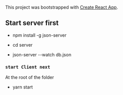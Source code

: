 This project was bootstrapped with [Create React App](https://github.com/facebook/create-react-app).

## Start server first

- npm install -g json-server 

- cd server
- json-server --watch db.json

### `start Client next`

At the root of the folder
- yarn start
